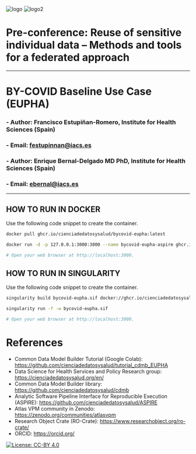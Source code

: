 ![logo](https://eupha.org/images/EUPHA_logo.svg)
![logo2](https://ephconference.eu/site_images/logo_EPH_site.svg)
# Pre-conference: Reuse of sensitive individual data – Methods and tools for a federated approach
---
# BY-COVID Baseline Use Case (EUPHA)
### - Author: **Francisco Estupiñan-Romero**, Institute for Health Sciences (Spain)
### - Email: <festupinnan@iacs.es>


### - Author: **Enrique Bernal-Delgado MD PhD**, Institute for Health Sciences (Spain)
### - Email: <ebernal@iacs.es>


---


## HOW TO RUN IN DOCKER
Use the following code snippet to create the container.
```bash
docker pull ghcr.io/cienciadedatosysalud/bycovid-eupha:latest

docker run -d -p 127.0.0.1:3000:3000 --name bycovid-eupha-aspire ghcr.io/cienciadedatosysalud/bycovid-eupha:latest

# Open your web browser at http://localhost:3000.
```

## HOW TO RUN IN SINGULARITY
Use the following code snippet to create the container.
```bash
singularity build bycovid-eupha.sif docker://ghcr.io/cienciadedatosysalud/bycovid-eupha:latest

singularity run -f -w bycovid-eupha.sif

# Open your web browser at http://localhost:3000.
```

# References
- Common Data Model Builder Tutorial (Google Colab): https://github.com/cienciadedatosysalud/tutorial_cdmb_EUPHA
- Data Science for Health Services and Policy Research group: https://cienciadedatosysalud.org/en/
- Common Data Model Builder library: https://github.com/cienciadedatosysalud/cdmb
- Analytic Software Pipeline Interface for Reproducible Execution (ASPIRE): https://github.com/cienciadedatosysalud/ASPIRE
- Atlas VPM community in Zenodo: https://zenodo.org/communities/atlasvpm
- Research Object Crate (RO-Crate): https://www.researchobject.org/ro-crate/
- ORCID: https://orcid.org/

<a href="https://creativecommons.org/licenses/by/4.0/" target="_blank" ><img src="https://img.shields.io/badge/license-CC--BY%204.0-lightgrey" alt="License: CC-BY 4.0"></a>

